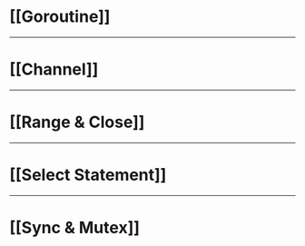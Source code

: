 # [[Goroutine]]

<hr>

# [[Channel]]

<hr>

# [[Range & Close]]

<hr>

# [[Select Statement]]

<hr>

# [[Sync & Mutex]]
